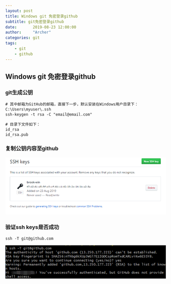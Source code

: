```yaml
---
layout: post
title: Windows git 免密登录github
subtitle: git免密登录github
date:       2019-08-23 12:00:00
author:     "Archer"
categories: git
tags:
    - git
    - github
---
```


## Windows git 免密登录github

### git生成公钥

```shell
# 其中邮箱为GitHub的邮箱，直接下一步，默认安装在Windows用户目录下：C:\Users\myuser\.ssh
ssh-keygen -t rsa -C "email@email.com"
```

```shell
# 目录下文件如下：
id_rsa
id_rsa.pub
```

### 复制公钥内容至github

![pub](https://github.com/tangheng1995/tangheng1995.github.io/blob/master/img/in-post/post-js-version/2019-08-23-git-access-github-02.png?raw=true)

### 验证ssh keys是否成功

```shell
ssh -T git@github.com
```

![ssh keys](https://github.com/tangheng1995/tangheng1995.github.io/blob/master/img/in-post/post-js-version/2019-08-23-git-access-github.png?raw=true)
